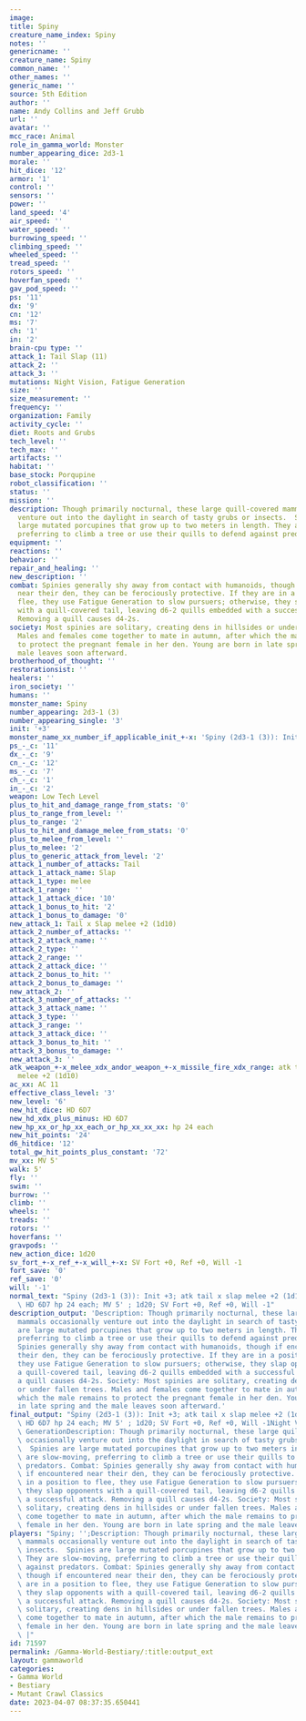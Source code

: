 ```yaml
---
image: 
title: Spiny
creature_name_index: Spiny
notes: ''
genericname: ''
creature_name: Spiny
common_name: ''
other_names: ''
generic_name: ''
source: 5th Edition
author: ''
name: Andy Collins and Jeff Grubb
url: ''
avatar: ''
mcc_race: Animal
role_in_gamma_world: Monster
number_appearing_dice: 2d3-1
morale: ''
hit_dice: '12'
armor: '1'
control: ''
sensors: ''
power: ''
land_speed: '4'
air_speed: ''
water_speed: ''
burrowing_speed: ''
climbing_speed: ''
wheeled_speed: ''
tread_speed: ''
rotors_speed: ''
hoverfan_speed: ''
gav_pod_speed: ''
ps: '11'
dx: '9'
cn: '12'
ms: '7'
ch: '1'
in: '2'
brain-cpu type: ''
attack_1: Tail Slap (11)
attack_2: ''
attack_3: ''
mutations: Night Vision, Fatigue Generation
size: ''
size_measurement: ''
frequency: ''
organization: Family
activity_cycle: ''
diet: Roots and Grubs
tech_level: ''
tech_max: ''
artifacts: ''
habitat: ''
base_stock: Porqupine
robot_classification: ''
status: ''
mission: ''
description: Though primarily nocturnal, these large quill-covered mammals occasionally
  venture out into the daylight in search of tasty grubs or insects.  Spinies are
  large mutated porcupines that grow up to two meters in length. They are slow-moving,
  preferring to climb a tree or use their quills to defend against predators.
equipment: ''
reactions: ''
behavior: ''
repair_and_healing: ''
new_description: ''
combat: Spinies generally shy away from contact with humanoids, though if encountered
  near their den, they can be ferociously protective. If they are in a position to
  flee, they use Fatigue Generation to slow pursuers; otherwise, they slap opponents
  with a quill-covered tail, leaving d6-2 quills embedded with a successful attack.
  Removing a quill causes d4-2s.
society: Most spinies are solitary, creating dens in hillsides or under fallen trees.
  Males and females come together to mate in autumn, after which the male remains
  to protect the pregnant female in her den. Young are born in late spring and the
  male leaves soon afterward.
brotherhood_of_thought: ''
restorationsist: ''
healers: ''
iron_society: ''
humans: ''
monster_name: Spiny
number_appearing: 2d3-1 (3)
number_appearing_single: '3'
init: '+3'
monster_name_xx_number_if_applicable_init_+-x: 'Spiny (2d3-1 (3)): Init +3'
ps_-_c: '11'
dx_-_c: '9'
cn_-_c: '12'
ms_-_c: '7'
ch_-_c: '1'
in_-_c: '2'
weapon: Low Tech Level
plus_to_hit_and_damage_range_from_stats: '0'
plus_to_range_from_level: ''
plus_to_range: '2'
plus_to_hit_and_damage_melee_from_stats: '0'
plus_to_melee_from_level: ''
plus_to_melee: '2'
plus_to_generic_attack_from_level: '2'
attack_1_number_of_attacks: Tail
attack_1_attack_name: Slap
attack_1_type: melee
attack_1_range: ''
attack_1_attack_dice: '10'
attack_1_bonus_to_hit: '2'
attack_1_bonus_to_damage: '0'
new_attack_1: Tail x Slap melee +2 (1d10)
attack_2_number_of_attacks: ''
attack_2_attack_name: ''
attack_2_type: ''
attack_2_range: ''
attack_2_attack_dice: ''
attack_2_bonus_to_hit: ''
attack_2_bonus_to_damage: ''
new_attack_2: ''
attack_3_number_of_attacks: ''
attack_3_attack_name: ''
attack_3_type: ''
attack_3_range: ''
attack_3_attack_dice: ''
attack_3_bonus_to_hit: ''
attack_3_bonus_to_damage: ''
new_attack_3: ''
atk_weapon_+-x_melee_xdx_andor_weapon_+-x_missile_fire_xdx_range: atk tail x slap
  melee +2 (1d10)
ac_xx: AC 11
effective_class_level: '3'
new_level: '6'
new_hit_dice: HD 6D7
new_hd_xdx_plus_minus: HD 6D7
new_hp_xx_or_hp_xx_each_or_hp_xx_xx_xx: hp 24 each
new_hit_points: '24'
d6_hitdice: '12'
total_gw_hit_points_plus_constant: '72'
mv_xx: MV 5'
walk: 5'
fly: ''
swim: ''
burrow: ''
climb: ''
wheels: ''
treads: ''
rotors: ''
hoverfans: ''
gravpods: ''
new_action_dice: 1d20
sv_fort_+-x_ref_+-x_will_+-x: SV Fort +0, Ref +0, Will -1
fort_save: '0'
ref_save: '0'
will: '-1'
normal_text: "Spiny (2d3-1 (3)): Init +3; atk tail x slap melee +2 (1d10); AC 11;\
  \ HD 6D7 hp 24 each; MV 5' ; 1d20; SV Fort +0, Ref +0, Will -1"
description_output: 'Description: Though primarily nocturnal, these large quill-covered
  mammals occasionally venture out into the daylight in search of tasty grubs or insects.  Spinies
  are large mutated porcupines that grow up to two meters in length. They are slow-moving,
  preferring to climb a tree or use their quills to defend against predators. Combat:
  Spinies generally shy away from contact with humanoids, though if encountered near
  their den, they can be ferociously protective. If they are in a position to flee,
  they use Fatigue Generation to slow pursuers; otherwise, they slap opponents with
  a quill-covered tail, leaving d6-2 quills embedded with a successful attack. Removing
  a quill causes d4-2s. Society: Most spinies are solitary, creating dens in hillsides
  or under fallen trees. Males and females come together to mate in autumn, after
  which the male remains to protect the pregnant female in her den. Young are born
  in late spring and the male leaves soon afterward.'
final_output: "Spiny (2d3-1 (3)): Init +3; atk tail x slap melee +2 (1d10); AC 11;\
  \ HD 6D7 hp 24 each; MV 5' ; 1d20; SV Fort +0, Ref +0, Will -1Night Vision, Fatigue\
  \ GenerationDescription: Though primarily nocturnal, these large quill-covered mammals\
  \ occasionally venture out into the daylight in search of tasty grubs or insects.\
  \  Spinies are large mutated porcupines that grow up to two meters in length. They\
  \ are slow-moving, preferring to climb a tree or use their quills to defend against\
  \ predators. Combat: Spinies generally shy away from contact with humanoids, though\
  \ if encountered near their den, they can be ferociously protective. If they are\
  \ in a position to flee, they use Fatigue Generation to slow pursuers; otherwise,\
  \ they slap opponents with a quill-covered tail, leaving d6-2 quills embedded with\
  \ a successful attack. Removing a quill causes d4-2s. Society: Most spinies are\
  \ solitary, creating dens in hillsides or under fallen trees. Males and females\
  \ come together to mate in autumn, after which the male remains to protect the pregnant\
  \ female in her den. Young are born in late spring and the male leaves soon afterward."
players: "Spiny; '';Description: Though primarily nocturnal, these large quill-covered\
  \ mammals occasionally venture out into the daylight in search of tasty grubs or\
  \ insects.  Spinies are large mutated porcupines that grow up to two meters in length.\
  \ They are slow-moving, preferring to climb a tree or use their quills to defend\
  \ against predators. Combat: Spinies generally shy away from contact with humanoids,\
  \ though if encountered near their den, they can be ferociously protective. If they\
  \ are in a position to flee, they use Fatigue Generation to slow pursuers; otherwise,\
  \ they slap opponents with a quill-covered tail, leaving d6-2 quills embedded with\
  \ a successful attack. Removing a quill causes d4-2s. Society: Most spinies are\
  \ solitary, creating dens in hillsides or under fallen trees. Males and females\
  \ come together to mate in autumn, after which the male remains to protect the pregnant\
  \ female in her den. Young are born in late spring and the male leaves soon afterward.\
  \ |"
id: 71597
permalink: /Gamma-World-Bestiary/:title:output_ext
layout: gammaworld
categories:
- Gamma World
- Bestiary
- Mutant Crawl Classics
date: 2023-04-07 08:37:35.650441
---
```


